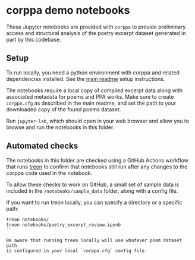 # corppa demo notebooks

These Jupyter notebooks are provided with `corppa` to provide preliminary
access and structural analysis of the poetry excerpt dataset generated 
in part by this codebase.

## Setup

To run locally, you need a python environment with corppa and related
dependencies installed. See the [main readme](.../README.md) setup instructions.

The notebooks require a local copy of compiled excerpt data along with associated
metadata for poems and PPA works. Make sure to create `corppa.cfg` as
described in the main readme, and set the path to your downloaded copy of 
the found poems dataset.

Run `jupyter-lab`, which should open in your web browser and allow
you to browse and run the notebooks in this folder.

## Automated checks

The notebooks in this folder are checked using a GitHub Actions workflow
that runs [treon](https://github.com/ReviewNB/treon) to confirm that
notebooks still run after any changes to the corppa code used in the notebook.

To allow these checks to work on GitHub, a small set of sample data is
included in the `/notebooks/sample_data` folder, along with a config file.

If you want to run treon locally, you can specify a directory or a specific path:

```console
treon notebooks/
treon notebooks/poetry_excerpt_review.ipynb
``

Be aware that running treon locally will use whatever poem dataset path
is configured in your local `corppa.cfg` config file.


 